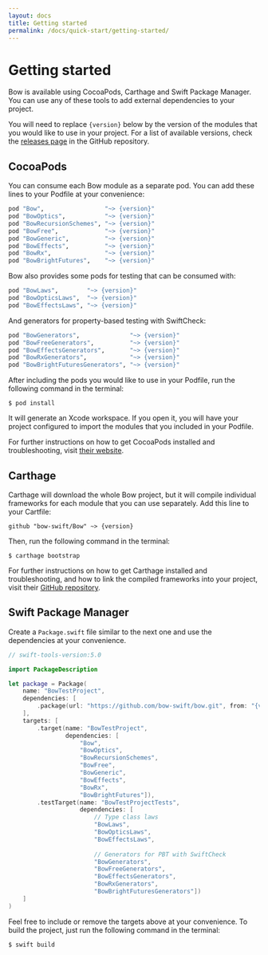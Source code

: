 ```yaml
---
layout: docs
title: Getting started
permalink: /docs/quick-start/getting-started/
---
```


# Getting started

 Bow is available using CocoaPods, Carthage and Swift Package Manager. You can use any of these tools to add external dependencies to your project.

 You will need to replace `{version}` below by the version of the modules that you would like to use in your project. For a list of available versions, check the [releases page](https://github.com/bow-swift/bow/releases) in the GitHub repository.

## CocoaPods

 You can consume each Bow module as a separate pod. You can add these lines to your Podfile at your convenience:

 ```ruby
 pod "Bow",                 "~> {version}"
 pod "BowOptics",           "~> {version}"
 pod "BowRecursionSchemes", "~> {version}"
 pod "BowFree",             "~> {version}"
 pod "BowGeneric",          "~> {version}"
 pod "BowEffects",          "~> {version}"
 pod "BowRx",               "~> {version}"
 pod "BowBrightFutures",    "~> {version}"
 ```

 Bow also provides some pods for testing that can be consumed with:

 ```ruby
 pod "BowLaws",        "~> {version}"
 pod "BowOpticsLaws",  "~> {version}"
 pod "BowEffectsLaws", "~> {version}"
 ```

 And generators for property-based testing with SwiftCheck:
 
 ```ruby
 pod "BowGenerators",              "~> {version}"
 pod "BowFreeGenerators",          "~> {version}"
 pod "BowEffectsGenerators",       "~> {version}"
 pod "BowRxGenerators",            "~> {version}"
 pod "BowBrightFuturesGenerators", "~> {version}"
 ```

 After including the pods you would like to use in your Podfile, run the following command in the terminal:

```
$ pod install
```

It will generate an Xcode workspace. If you open it, you will have your project configured to import the modules that you included in your Podfile.

For further instructions on how to get CocoaPods installed and troubleshooting, visit [their website](https://cocoapods.org/).

## Carthage

 Carthage will download the whole Bow project, but it will compile individual frameworks for each module that you can use separately. Add this line to your Cartfile:

 ```
 github "bow-swift/Bow" ~> {version}
 ```

 Then, run the following command in the terminal:

```
$ carthage bootstrap
```

 For further instructions on how to get Carthage installed and troubleshooting, and how to link the compiled frameworks into your project, visit their [GitHub repository](https://github.com/Carthage/Carthage).

## Swift Package Manager

 Create a `Package.swift` file similar to the next one and use the dependencies at your convenience.

```swift
// swift-tools-version:5.0

import PackageDescription

let package = Package(
    name: "BowTestProject",
    dependencies: [
        .package(url: "https://github.com/bow-swift/bow.git", from: "{version}")
    ],
    targets: [
        .target(name: "BowTestProject",
                dependencies: [
                    "Bow",
                    "BowOptics",
                    "BowRecursionSchemes",
                    "BowFree",
                    "BowGeneric",
                    "BowEffects",
                    "BowRx",
                    "BowBrightFutures"]),
        .testTarget(name: "BowTestProjectTests",
                    dependencies: [
                        // Type class laws
                        "BowLaws",
                        "BowOpticsLaws",
                        "BowEffectsLaws",
 
                        // Generators for PBT with SwiftCheck
                        "BowGenerators",
                        "BowFreeGenerators",
                        "BowEffectsGenerators",
                        "BowRxGenerators",
                        "BowBrightFuturesGenerators"])
    ]
)
```

 Feel free to include or remove the targets above at your convenience. To build the project, just run the following command in the terminal:

 ```
 $ swift build
 ```
